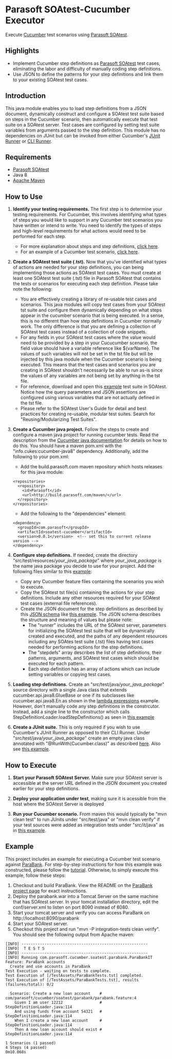 # Parasoft SOAtest-Cucumber Executor

Execute [Cucumber](https://cucumber.io) test scenarios using
[Parasoft SOAtest](https://www.parasoft.com/product/soatest/).


## Highlights

 * Implement Cucumber step definitions as
[Parasoft SOAtest](https://www.parasoft.com/product/soatest/) test cases,
eliminating the labor and difficulty of manually coding step definitions.
 * Use JSON to define the patterns for your step definitions and link them to
your existing SOAtest test cases.


## Introduction

This java module enables you to load step definitions from a JSON document,
dynamically construct and configure a SOAtest test suite based on steps in the
Cucumber scenario, then automatically execute that test suite on a SOAtest
server.  Test cases are configured by setting test suite variables from
arguments passed to the step definition.  This module has no dependencies on
JUnit but can be invoked from either Cucumber's
[JUnit Runner](https://cucumber.io/docs/reference/jvm#junit-runner) or
[CLI Runner](https://cucumber.io/docs/reference/jvm#cli-runner).


## Requirements
* [Parasoft SOAtest](https://www.parasoft.com/product/soatest/)
* Java 8
* [Apache Maven](https://maven.apache.org/)


## How to Use

1. **Identify your testing requirements.**  The first step is to determine your
testing requirements.  For Cucumber, this involves identifying what types of
steps you would like to support in any Cucumber test scenarios you have written
or intend to write.  You need to identify the types of steps and high-level
requirements for what actions would need to be performed for each step.
   * For more explanation about steps and step definitions,
[click here](https://cucumber.io/docs/reference#step-definitions).
   * For an example of a Cucumber test scenario,
[click here](src/it/resources/com/parasoft/cucumber/soatest/parabank/parabank.feature).

1. **Create a SOAtest test suite (.tst).**  Now that you've identified what
types of actions are needed for your step definitions, you can being
implementing those actions as SOAtest test cases.  You must create at least one
SOAtest test suite (.tst) file in Parasoft SOAtest that contains the tests or
scenarios for executing each step definition.  Please take note the following:
   * You are effectively creating a library of re-usable test cases and
scenarios.  This java modules will copy test cases from your SOAtest tst suite
and configure them dynamically depending on what steps appear in the cucumber
scenario that is being executed.  In a sense, this is no different than how step
definitions in Cucumber normally work.  The only difference is that you are
defining a collection of SOAtest test cases instead of a collection of code
snippets.
   * For any fields in your SOAtest test cases where the value would need to be
provided by a step in your Cucucumber scenario, the field value should have a
variable reference like ${varName}.  The values of such variables will not be
set in the tst file but will be injected by this java module when the Cucumber
scenario is being executed.  This means that the test cases and scenarios you
are creating in SOAtest shouldn't necessarily be able to run as-is
since the values of any variables are not being set by anything in the tst file.
   * For reference, download and open this
[example](src/it/resources/com/parasoft/cucumber/soatest/parabank/parabank_stepdefs.tst)
test suite in SOAtest.  Notice how the query parameters and JSON assertions are
configured using various variables that are not actually defined in the tst
file.
   * Please refer to the SOAtest User's Guide for detail and best practices for
creating re-usable, modular test suites.  Search for
"Reusing/Modularizing Test Suites".

1. **Create a Cucumber java project.**  Follow the steps to create and
configure a maven java project for running cucumber tests.  Read the description
from the
[Cucumber java documentation](https://cucumber.io/docs/reference/jvm#java) for
details on how to do this.  You should have a maven pom.xml with the
"info.cukes:cucumber-java8" dependency.  Additionally, add the following to your
pom.xml:
   * Add the build.parasoft.com maven repository which hosts releases for this
java module:
   ```
   <repositories>
     <repository>
       <id>Parasoft</id>
       <url>http://build.parasoft.com/maven/</url>
     </repository>
   </repositories>
   ```
   * Add the following to the "dependencies" element:
   ```
   <dependency>
     <groupId>com.parasoft</groupId>
     <artifactId>soatest-cucumber</artifactId>
     <version>0.0.1</version>  <!-- set this to current release version -->
   </dependency>
   ```

1. **Configure step definitions.**  If needed, create the directory
"src/test/resources/*your_java_package*" where *your_java_package* is the
name java package you decide to use for your project.  Add the following files
similar to this
[example](src/it/resources/com/parasoft/cucumber/soatest/parabank/):
   * Copy any Cucumber feature files containing the scenarios you wish to
execute.
   * Copy the SOAtest tst file(s) containing the actions for your step
definitions.  Include any other resources required for your SOAtest test cases
(external file references).
   * Create the JSON document for the step definitions as described by this
[JSON schema](src/main/schema/stepdefs.json) like
[this example](src/it/resources/com/parasoft/cucumber/soatest/parabank/parabank_stepdefs.json).
The JSON schema describes the structure and meaning of values but please note:
     * The "runner" includes the URL of the SOAtest server, parameters for
initializing the SOAtest test suite that will be dynamically created and
executed, and the paths of any dependent resources including any SOAtes test
suite (.tst) files having test cases needed for performing actions for the step
definitions.
     * The "stepdefs" array describes the list of step definitions, their
patterns, arguments, and SOAtest test cases which should be executed for each
pattern.
     * Each step definition has an array of actions which can include setting
variables or copying test cases.

1. **Loading step definitions.**  Create an "src/test/java/*your_java_package*"
source directory with a single Java class that extends
cucumber.api.java8.GlueBase or one if its subclasses like cucumber.api.java8.En
as shown in the
[lambda expressions](https://cucumber.io/docs/reference/jvm#lambda-expressions-java-8)
example.  However, don't manually code any step definitions in the constrcutor.
Instead, add a single line to the constructor which calls
StepDefinitionLoader.loadStepDefinitions() as seen in
[this example](src/it/java/com/parasoft/cucumber/soatest/parabank/ParaBankStepDefinitions.java)

1. **Create a JUnit suite.**  This is only required if you wish to use
Cucumber's JUnit Runner as opposed to their CLI Runner.  Under
"src/test/java/*your_java_package*" create an empty java class annotated with
"@RunWith(Cucumber.class)" as described
[here](https://cucumber.io/docs/reference/jvm#junit-runner).  Also see
[this example](src/it/java/com/parasoft/cucumber/soatest/parabank/ParaBankIT.java).


## How to Execute

1. **Start your Parasoft SOAtest Server.**  Make sure your SOAtest server is
accessible at the server URL defined in the JSON document you created earlier
for your step definitions.

1. **Deploy your application under test**, making sure it is acessible from the host
where the SOAtest Server is deployed

1. **Run your Cucumber scenario.**  From maven this would typically be
"mvn clean test" to run JUnits under "src/test/java" or "mvn clean verify" if
your test sources were added as integration tests under "src/it/java" as in
[this example](src/it/java/com/parasoft/cucumber/soatest/parabank).


## Example

This project includes an example for executing a Cucumber test scenario against
[ParaBank](https://github.com/parasoft/parabank).  For step-by-step
instructions for how this example was constructed, please follow the
[tutorial](tutorial.md).  Otherwise, to simply execute this example, follow
these steps:
 1. Checkout and build ParaBank.  View the README on the
[ParaBank project page](https://github.com/parasoft/parabank)
for exact instructions.
 1. Deploy the parabank.war into a Tomcat Server on the same machine that has
SOAtest server.  In your tomcat installation directory, edit the conf/server.xml
to listen on port 8090 instead of 8080.
 1. Start your tomcat server and verify you can access ParaBank on
http://localhost:8090/parabank
 1. Start your SOAtest server.
 1. Checkout this project and run "mvn -P integration-tests clean verify".  You
should see the following output from Apache maven:
```
[INFO] -------------------------------------------------------
[INFO]  T E S T S
[INFO] -------------------------------------------------------
[INFO] Running com.parasoft.cucumber.soatest.parabank.ParaBankIT
Feature: ParaBank accounts
  Create and use accounts in ParaBank
Test Execution - waiting on tests to complete.
Test Execution of [/TestAssets/ParaBankTests.tst] completed.
Test Execution of [/TestAssets/ParaBankTests.tst], results (failures/total): 0/2

  Scenario: Create a new loan account    # com/parasoft/cucumber/soatest/parabank/parabank.feature:4
    Given I am user 12212                # StepDefinitionLoader.java:114
    And using funds from account 54321   # StepDefinitionLoader.java:114
    When I create a new loan account     # StepDefinitionLoader.java:114
    Then A new loan account should exist # StepDefinitionLoader.java:114

1 Scenarios (1 passed)
4 Steps (4 passed)
0m10.068s
```